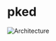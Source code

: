 # pked
![Architecture](https://github.com/adnanalimurtaza/pked/tree/master/images/architecture-design.png)
